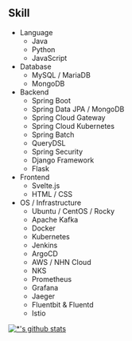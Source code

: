 ## Skill
- Language
  - Java
  - Python
  - JavaScript
- Database
  - MySQL / MariaDB
  - MongoDB
- Backend
  - Spring Boot
  - Spring Data JPA / MongoDB
  - Spring Cloud Gateway
  - Spring Cloud Kubernetes
  - Spring Batch
  - QueryDSL
  - Spring Security
  - Django Framework
  - Flask
- Frontend
  - Svelte.js
  - HTML / CSS
- OS / Infrastructure
  - Ubuntu / CentOS / Rocky
  - Apache Kafka
  - Docker
  - Kubernetes
  - Jenkins
  - ArgoCD
  - AWS / NHN Cloud
  - NKS
  - Prometheus
  - Grafana
  - Jaeger
  - Fluentbit & Fluentd
  - Istio

[![*'s github stats](https://github-readme-stats.vercel.app/api?username=mrcocoball)](https://github.com/mrcocoball)
